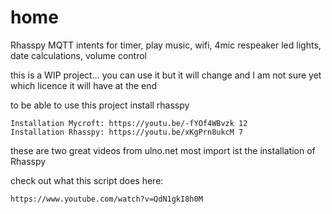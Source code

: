 # home
Rhasspy MQTT intents for timer, play music, wifi, 4mic respeaker led lights, date calculations, volume control


this is a WIP project... you can use it but it will change and I am not sure yet which licence it will have at the end

to be able to use this project install rhasspy


    Installation Mycroft: https://youtu.be/-fYOf4WBvzk 12
    Installation Rhasspy: https://youtu.be/xKgPrn8ukcM 7


these are two great videos from ulno.net 
most import ist the installation of Rhasspy


check out what this script does here:

    https://www.youtube.com/watch?v=QdN1gkI8h0M




